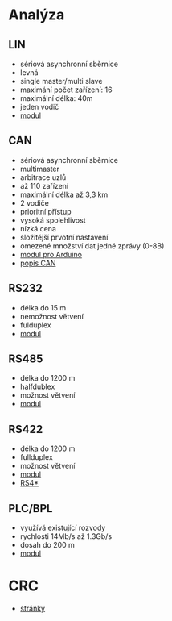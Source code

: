 Analýza
=======

## LIN
* sériová asynchronní sběrnice
* levná
* single master/multi slave
* maximání počet zařízení: 16
* maximální délka: 40m
* jeden vodič
* [modul](https://www.ebay.com/sch/i.html?_odkw=MCP2004+for+arduino&_osacat=0&_from=R40&_trksid=p2045573.m570.l1313.TR0.TRC0.H0.XMCP2004+.TRS0&_nkw=MCP2004+&_sacat=0)

## CAN
* sériová asynchronní sběrnice
* multimaster
* arbitrace uzlů
* až 110 zařízení
* maximální délka až 3,3 km
* 2 vodiče
* prioritní přístup
* vysoká spolehlivost
* nízká cena
* složitější prvotní nastavení
* omezené množství dat jedné zprávy (0-8B)
* [modul pro Arduino](https://arduino-shop.cz/arduino/1309-arduino-mcp2515-can-bus-modul-tja1050-spi-1464641678.html)
* [popis CAN](https://vyvoj.hw.cz/navrh-obvodu/rozhrani/aplikovani-sbernice-can.html)

## RS232
* délka do 15 m
* nemožnost větvení
* fulduplex
* [modul](https://www.aliexpress.com/item/New-PL2303-USB-To-RS232-TTL-Converter-Adapter-Module-wireless/2038552649.html?ws_ab_test=searchweb0_0,searchweb201602_2_10152_10065_10151_10344_10068_10345_10342_10343_10340_10341_10171_10541_10562_10084_10083_10304_10307_10302_10060_10155_10154_10056_10055_10539_10537_10312_10536_10059_10313_10314_10534_10533_100031_10103_10073_10102_10557_10142_10107,searchweb201603_25,ppcSwitch_5&btsid=1a7554fa-3add-483b-a0ff-d61d7879abc2&algo_expid=2e2121de-28fa-4a20-8b62-b75a5221ad97-12&algo_pvid=2e2121de-28fa-4a20-8b62-b75a5221ad97)

## RS485
* délka do 1200 m
* halfdublex
* možnost větvení
* [modul](https://www.aliexpress.com/item/2PCS-MAX485-module-RS-485-module-TTL-to-RS-485-module/1893567852.html?ws_ab_test=searchweb0_0,searchweb201602_2_10152_10065_10151_10344_10068_10345_10342_10343_10340_10341_10171_10541_10562_10084_10083_10304_10307_10302_10060_10155_10154_10056_10055_10539_10537_10312_10536_10059_10313_10314_10534_10533_100031_10103_10073_10102_10557_10142_10107,searchweb201603_25,ppcSwitch_5&btsid=ef813dbf-8fcd-4880-8342-2ffb36c1051c&algo_expid=7a479aee-59d8-4e13-896e-30321fab91b1-9&algo_pvid=7a479aee-59d8-4e13-896e-30321fab91b1)

## RS422
* délka do 1200 m
* fullduplex
* možnost větvení
* [modul](https://www.aliexpress.com/item/RS422-mutual-conversion-TTL-two-way-signal-module-full-duplex-422-turn-single-chip-MAX490-to/32729927182.html?ws_ab_test=searchweb0_0,searchweb201602_2_10152_10065_10151_10344_10068_10345_10342_10343_10340_10341_10171_10541_10562_10084_10083_10304_10307_10302_10060_10155_10154_10056_10055_10539_10537_10312_10536_10059_10313_10314_10534_10533_100031_10103_10073_10102_10557_10142_10107-10171,searchweb201603_25,ppcSwitch_5&btsid=cee7012c-301c-4685-8585-ad60ba47ebd3&algo_expid=aca43836-358c-45aa-b0b0-9ec85a1ef811-3&algo_pvid=aca43836-358c-45aa-b0b0-9ec85a1ef811)
* [RS4*](https://www.papouch.com/cz/website/mainmenu/clanky/jak-na-to/prumyslove-linky-rs485-a-rs422/)

## PLC/BPL
* využívá existující rozvody
* rychlosti 14Mb/s až 1.3Gb/s
* dosah do 200 m
* [modul](https://www.aliexpress.com/item/Narrow-Band-Powerline-Communication-PLC-Shield/32280040349.html?ws_ab_test=searchweb0_0,searchweb201602_2_10152_10065_10151_10344_10068_10345_10342_10343_10340_10341_10171_10541_10562_10084_10083_10304_10307_10302_10060_10155_10154_10056_10055_10539_10537_10312_10536_10059_10313_10314_10534_10533_100031_10103_10073_10102_10557_10142_10107,searchweb201603_25,ppcSwitch_5&btsid=94275250-1815-4e33-938d-ea9a22efd8f7&algo_expid=716cfe2c-7c60-4a13-81ea-e3f04baba12b-0&algo_pvid=716cfe2c-7c60-4a13-81ea-e3f04baba12b)


CRC
===
 * [stránky](http://www.ross.net/crc/crcpaper.html)
